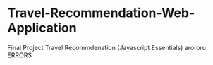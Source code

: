 # Travel-Recommendation-Web-Application
Final Project Travel Recommdenation (Javascript Essentials)
arororu ERRORS

